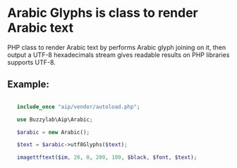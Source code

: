 # Arabic Glyphs is class to render Arabic text

PHP class to render Arabic text by performs Arabic glyph joining on it, then output a UTF-8 hexadecimals stream gives readable results on PHP libraries supports UTF-8.

## Example:


```php

   include_once "aip/vendor/autoload.php";

   use Buzzylab\Aip\Arabic;

   $arabic = new Arabic();

   $text = $arabic->utf8Glyphs($text);

   imagettftext($im, 20, 0, 200, 100, $black, $font, $text);

```